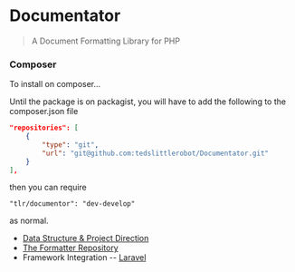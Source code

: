 Documentator
============

> A Document Formatting Library for PHP

### Composer

To install on composer...

Until the package is on packagist, you will have to add the following to the composer.json file

```json
"repositories": [
	{
		"type": "git",
		"url": "git@github.com:tedslittlerobot/Documentator.git"
	}
],
```

then you can require

    "tlr/documentor": "dev-develop"

as normal.

- [Data Structure & Project Direction](docs/structure.md)
- [The Formatter Repository](docs/repository.md)
- Framework Integration
-- [Laravel](docs/laravel.md)
